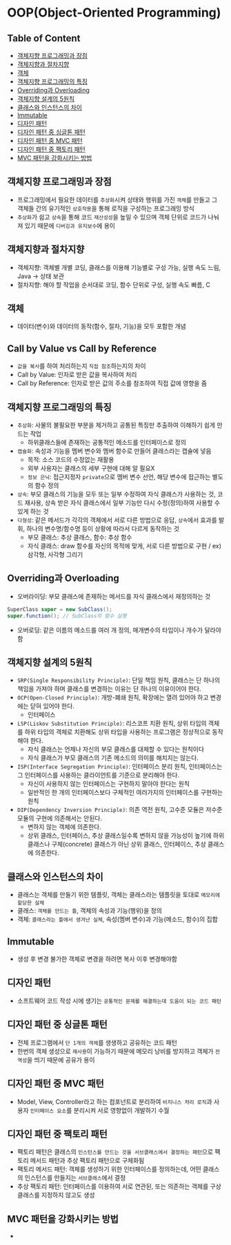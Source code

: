 # OOP(Object-Oriented Programming)

## Table of Content
* [객체지향 프로그래밍과 장점](#객체지향-프로그래밍과-장점)
* [객체지향과 절차지향](#객체지향과-절차지향)
* [객체](#객체)
* [객체지향 프로그래밍의 특징](#객체지향-프로그래밍의-특징)
* [Overriding과 Overloading](#overriding과-overloading)
* [객체지향 설계의 5원칙](#객체지향-설계의-5원칙)
* [클래스와 인스턴스의 차이](#클래스와-인스턴스의-차이)
* [Immutable](#immutable)
* [디자인 패턴](#디자인-패턴)
* [디자인 패턴 중 싱글톤 패턴](#디자인-패턴-중-싱글톤-패턴)
* [디자인 패턴 중 MVC 패턴](#디자인-패턴-중-MVC-패턴)
* [디자인 패턴 중 팩토리 패턴](#디자인-패턴-중-팩토리-패턴)
* [MVC 패턴을 강화시키는 방법](#MVC-패턴을-강화시키는-방법)

## 객체지향 프로그래밍과 장점
* 프로그래밍에서 필요한 데이터를 `추상화`시켜 상태와 행위를 가진 `객체`를 만들고 그 객체들 간의 유기적인 `상호작용`을 통해 로직을 구성하는 프로그래밍 방식
* `추상화`가 쉽고 `상속`을 통해 코드 `재산성성`을 높일 수 있으며 객체 단위로 코드가 나눠져 있기 때문에 `디버깅과 유지보수`에 용이

## 객체지향과 절차지향
* 객체지향: 객체별 개별 코딩, 클래스를 이용해 기능별로 구성 가능, 실행 속도 느림, Java -> 상태 보관
* 절차지향: 해야 할 작업을 순서대로 코딩, 함수 단위로 구성, 실행 속도 빠름, C

## 객체
* 데이터(변수)와 데이터의 동작(함수, 절차, 기능)을 모두 포함한 개념
  
## Call by Value vs Call by Reference
* `값을 복사`를 하여 처리하는지 `직접 참조`하는지의 차이
* Call by Value: 인자로 받은 값을 복사하여 처리
* Call by Reference: 인자로 받은 값의 주소를 참조하여 직접 값에 영향을 줌

## 객체지향 프로그래밍의 특징
* `추상화`: 사물의 불필요한 부분을 제거하고 공통된 특징만 추출하여 이해하기 쉽게 만드는 작업
  * 하위클래스들에 존재하는 공통적인 메소드를 인터페이스로 정의
* `캡슐화`: 속성과 기능을 멤버 변수와 멤버 함수로 만들어 클래스라는 캡슐에 넣음
  * 목적: 소스 코드의 수정없는 재활용
  * 외부 사용자는 클래스의 세부 구현에 대해 알 필요X
  * `정보 은닉`: 접근지정자 `private`으로 멤버 변수 선언, 해당 변수에 접근하는 별도의 함수 정의
* `상속`: 부모 클래스의 기능을 모두 또는 일부 수정하여 자식 클래스가 사용하는 것, 코드 재사용, 상속 받은 자식 클래스에서 일부 기능만 다시 수정(정의)하여 사용할 수 있게 하는 것
* `다형성`: 같은 메서드가 각각의 객체에서 서로 다른 방법으로 응답, `상속`에서 효과를 발휘, 하나의 변수명/함수명 등이 상황에 따라서 다르게 동작하는 것
  * 부모 클래스: 추상 클래스, 함수: 추상 함수
  * 자식 클래스: draw 함수를 자신의 목적에 맞게, 서로 다른 방법으로 구현 / ex) 삼각형, 사각형 그리기

## Overriding과 Overloading
* 오버라이딩: 부모 클래스에 존재하는 메서드를 자식 클래스에서 재정의하는 것
```java
SuperClass super = new SubClass();
super.function(); // SubClass의 함수 실행
```
* 오버로딩: 같은 이름의 메소드를 여러 개 정의, 매개변수의 타입이나 개수가 달라야 함

## 객체지향 설계의 5원칙
* `SRP(Single Responsibility Principle)`: 단일 책임 원칙, 클래스는 단 하나의 책임을 가져야 하며 클래스를 변경하는 이유는 단 하나의 이유이어야 한다.
* `OCP(Open-Closed Principle)`: 개방-폐쇄 원칙, 확장에는 열려 있어야 하고 변경에는 닫혀 있어야 한다.
  * 인터페이스
* `LSP(Liskov Substitution Principle)`: 리스코프 치환 원칙, 상위 타입의 객체를 하위 타입의 객체로 치환해도 상위 타입을 사용하는 프로그램은 정상적으로 동작해야 한다.
  * 자식 클래스는 언제나 자신의 부모 클래스를 대체할 수 있다는 원칙이다
  * 자식 클래스가 부모 클래스의 기존 메소드의 의미를 해치지는 않는다.
* `ISP(Interface Segregation Principle)`: 인터페이스 분리 원칙, 인터페이스는 그 인터페이스를 사용하는 클라이언트를 기준으로 분리해야 한다.
  * 자신이 사용하지 않는 인터페이스는 구현하지 말아야 한다는 원칙
  * 일반적인 한 개의 인터페이스보다 구체적인 여러가지의 인터페이스를 구현하는 원칙
* `DIP(Dependency Inversion Principle)`: 의존 역전 원칙, 고수준 모듈은 저수준 모듈의 구현에 의존해서는 안된다.
  * 변하지 않는 객체에 의존한다.
  * 상위 클래스, 인터페이스, 추상 클래스일수록 변하지 않을 가능성이 높기에 하위 클래스나 구체(concrete) 클래스가 아닌 상위 클래스, 인터페이스, 추상 클래스에 의존한다.

## 클래스와 인스턴스의 차이
* 클래스는 객체를 만들기 위한 템플릿, 객체는 클래스라는 템플릿을 토대로 `메모리에 할당한 실체`
* 클래스: `객체를 만드는 틀`, 객체의 속성과 기능(행위)을 정의
* 객체: `클래스라는 틀에서 생겨난 실체`, 속성(멤버 변수)과 기능(메소드, 함수)의 집합

## Immutable
* 생성 후 변경 불가한 객체로 변경을 하려면 복사 이후 변경해야함

## 디자인 패턴
* 소프트웨어 코드 작성 시에 생기는 `공통적인 문제를 해결하는데 도움이 되는 코드 패턴`

## 디자인 패턴 중 싱글톤 패턴
* 전체 프로그램에서 `단 1개의 객체`를 생생하고 공유하는 코드 패턴
* 한번의 객체 생성으로 `재사용`이 가능하기 때문에 메모리 낭비를 방지하고 객체가 `전역성`을 띄기 때문에 공유가 용이

## 디자인 패턴 중 MVC 패턴
* Model, View, Controller라고 하는 컴포넌트로 분리하여 `비지니스 처리 로직`과 사용자 `인터페이스 요소`를 분리시켜 서로 영향없이 개발하기 수월

## 디자인 패턴 중 팩토리 패턴
* 팩토리 패턴은 클래스의 `인스턴스를 만드는 것을 서브클래스에서 결정하는 패턴`으로 팩토리 메서드 패턴과 추상 팩토리 패턴으로 구체화됨
* 팩토리 메서드 패턴: 객체를 생성하기 위한 인터페이스를 정의하는데, 어떤 클래스의 인스턴스를 만들지는 `서브클래스`에서 결정
* 추상 팩토리 패턴: 인터페이스를 이용하여 서로 연관된, 또는 의존하는 객체를 구상 클래스를 지정하지 않고도 생성

## MVC 패턴을 강화시키는 방법
  * 
  
